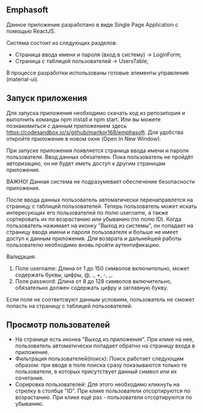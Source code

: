 Emphasoft
---------------------

Данное приложение разработано в виде Single Page Application с помощью ReactJS.

Система состоит из следующих разделов:

- Страница ввода имени и пароля (вход в систему) -> LoginForm;
- Страница с таблицей пользователей -> UsersTable;

В процессе разработки использованы готовые элементы управления (material-ui).


Запуск приложения
-------------------

Для запуска приложения необходимо скачать код из репозитория и выполнить команды npm install и npm start. 
Или вы можете познакомиться с данным приложением здесь https://codesandbox.io/s/github/marikor168/emphasoft. Для удобства откройте приложение в новом окне (Open In New Window).

При запуске приложения появляется страница ввода имени и пароля пользователя. Ввод данных обязателен. Пока пользователь не пройдёт авторизацию, 
он не будет иметь доступ к другим страницам приложения.

ВАЖНО! Данная система не подразумевает обеспечение безопасности приложения.

После ввода данных пользователь автоматически перенаправлется на страницу с таблицей пользователей.
Теперь пользователь может искать интересующих его пользователей по полю username, 
а также сортировать их по возрастанию или убыванию (по полю ID).
Когда пользователь нажимает на иконку "Выход из системы", он попадает на страницу ввода имени и пароля пользователя и больше не имеет доступ к данным приложения. 
Для возврата и дальнейшей работы пользователю необходимо вновь пройти аутентификацию.

Валидация.
1) Поле username: Длина от 1 до 150 символов включительно, может содержать буквы, цифры, @, ., +, -, _.
2) Поле password: Длина от 8 до 128 символов включительно, обязательно должен содержать цифру и заглавную букву.

Если поля не соответсвуют данным условиям, пользователь не сможет попасть на страницу с таблицей пользователей.

Просмотр пользователей
-------------------------

- На странице есть иконка "Выход из приложения". При клике на нее, пользователь автоматически попадает обратно на страницу входа в приложение.
- Фильтрация пользователей(поиск):
Поиск работает следующим образом: при вводе в поле поиска сразу показываются только те пользователи, в которых присутствует данный символ или их сочетание.
- Сорировка пользователей:
Для этого необходимо кликнуть на стрелку в столбце "ID". При клике пользователи отсортируются по возрастанию. 
При клике ещё раз - пользователи отсортируются по убыванию.